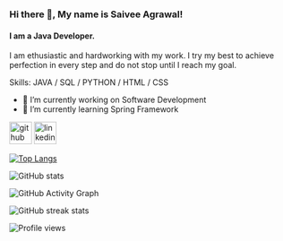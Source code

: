 

<!--
**saivee-tech01/saivee-tech01** is a ✨ _special_ ✨ repository because its `README.md` (this file) appears on your GitHub profile.

Here are some ideas to get you started:

- 🔭 I’m currently working on ...
- 🌱 I’m currently learning ...
- 👯 I’m looking to collaborate on ...
- 🤔 I’m looking for help with ...
- 💬 Ask me about ...
- 📫 How to reach me: ...
- 😄 Pronouns: ...
- ⚡ Fun fact: ...
-->
### Hi there 👋, My name is Saivee Agrawal!
#### I am a Java Developer.
I am ethusiastic and hardworking with my work. I try my best to achieve perfection in every step and do not stop until I reach my goal.

Skills: JAVA / SQL / PYTHON / HTML / CSS

- 🔭 I’m currently working on Software Development 
- 🌱 I’m currently learning Spring Framework 


[<img src='https://cdn.jsdelivr.net/npm/simple-icons@3.0.1/icons/github.svg' alt='github' height='40'>](https://github.com/saivee-tech01)  [<img src='https://cdn.jsdelivr.net/npm/simple-icons@3.0.1/icons/linkedin.svg' alt='linkedin' height='40'>](https://www.linkedin.com/in/saivee-agrawal-38496918b/)  

[![Top Langs](https://github-readme-stats.vercel.app/api/top-langs/?username=saivee-tech01)](https://github.com/anuraghazra/github-readme-stats)

![GitHub stats](https://github-readme-stats.vercel.app/api?username=saivee-tech01&show_icons=true)  

![GitHub Activity Graph](https://activity-graph.herokuapp.com/graph?username=saivee-tech01)  

![GitHub streak stats](https://github-readme-streak-stats.herokuapp.com/?user=saivee-tech01)  

![Profile views](https://gpvc.arturio.dev/saivee-tech01)  
